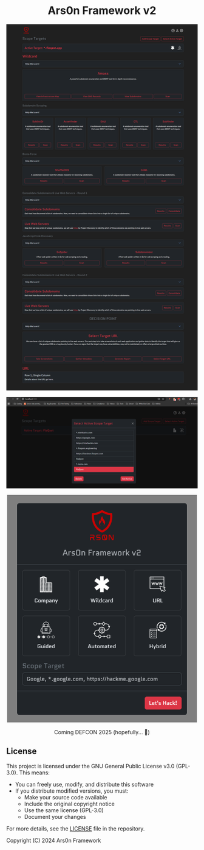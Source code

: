 <h1 align="center">
Ars0n Framework v2
</h1>

<p align="center">
    <img src="screenshot1.png" alt="Screenshot of Framework" width="800">
</p>

<p align="center">
    <img src="screenshot2.png" alt="Screenshot of Framework" width="800">
</p>

<p align="center">
    <img src="screenshot3.png" alt="Screenshot of Framework" width="500">
</p>

<p align="center">
Coming DEFCON 2025 (hopefully... 🙏)
</p>

## License

This project is licensed under the GNU General Public License v3.0 (GPL-3.0). This means:

- You can freely use, modify, and distribute this software
- If you distribute modified versions, you must:
  - Make your source code available
  - Include the original copyright notice
  - Use the same license (GPL-3.0)
  - Document your changes

For more details, see the [LICENSE](LICENSE) file in the repository.

Copyright (C) 2024 Ars0n Framework